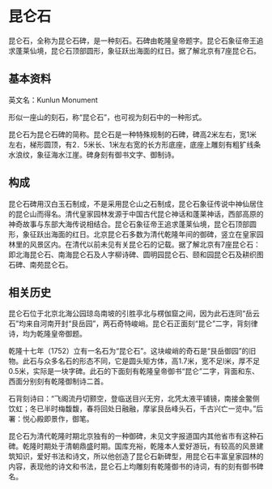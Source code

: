 # 昆仑石

昆仑石，全称为昆仑石碑，是一种刻石。石碑由乾隆皇帝题字。昆仑石象征帝王追求蓬莱仙境，昆仑石顶部圆形，象征跃出海面的红日。据了解北京有7座昆仑石。

## 基本资料

英文名：Kunlun Monument

形似一座山的刻石，称“昆仑石”，也可视为刻石中的一种形式。

昆仑石为昆仑石碑的简称。昆仑石是一种特殊规制的石碑，碑高2米左右，宽1米左右，梯形圆顶，有2．5米长、1米左右宽的长方形底座，底座上雕刻有粗犷线条水浪纹，象征海水江崖。碑身刻有御书文字、御制诗。

## 构成

昆仑石碑用汉白玉石制成，不是采用昆仑山之石制成，昆仑石象征传说中神仙居住的昆仑山而得名。清代皇家园林发源于中国古代昆仑神话和蓬莱神话，西部高原的神奇故事与东部大海传说相结合。昆仑石象征帝王追求蓬莱仙境，昆仑石顶部圆形，象征跃出海面的红日。北京昆仑石多数为清代乾隆年间的御碑，竖立在皇家园林里的风景区内。在清代以前未见有关昆仑石的记载。据了解北京有7座昆仑石：即北海昆仑石、南海昆仑石及人字柳诗碑、圆明园昆仑石、颐和园昆仑石及耕织图石碑、南苑昆仑石。

## 相关历史

昆仑石位于北京北海公园琼岛南坡的引胜亭北与楞伽窟之间，因为此石连同“岳云石”均来自河南开封“艮岳园”，两石奇特峻峭。昆仑石正面刻“昆仑”二字，背刻律诗，均为乾隆皇帝御题。

乾隆十七年（1752）立有一名石为“昆仑石”。这块峻峭的奇石是“艮岳御园”的旧物。此石与众多名石的形态不同，它是圆头矩方体，高1.7米，宽不足l米，厚不足0.5米，实际是一块字碑。此石的下面刻有乾隆皇帝御书“昆仑”二字，背面和东、西面分别刻有乾隆御制诗二首。

石背刻诗曰：“飞阁流丹切颢空，登临送目兴无穷，北凭太液平铺镜，南接金鳖侧饮虹；冬已半时梅馥馥，春将回处日融融，摩挲艮岳峰头石，千古兴亡一览中。”后署：悦心殿即景作，御笔。

昆仑石为清代乾隆时期北京独有的一种御碑，未见文字报道国内其他省市有这种石碑。乾隆时期处于清朝鼎盛时期。国库充裕，乾隆本人爱好游玩，有较高的风景建筑知识，爱好书法和诗文，所以他创造了昆仑石新碑型，用昆仑石丰富皇家园林的内容，表现他的诗文和书法，昆仑石上均雕刻有乾隆御书的诗词，有的刻有御书碑名。